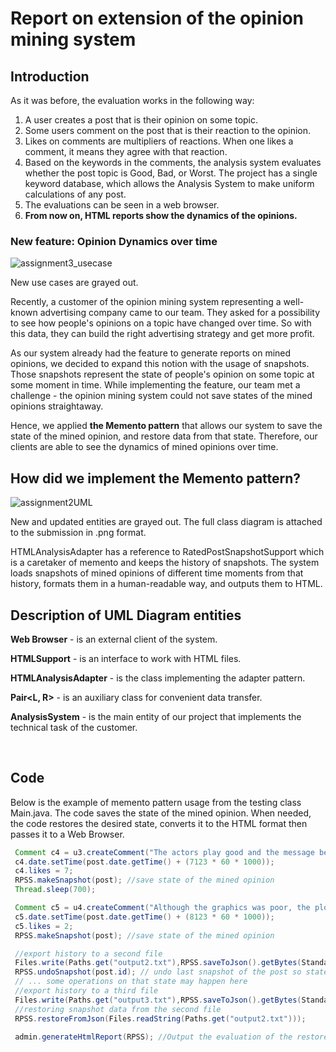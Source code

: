 # Report on extension of the opinion mining system
## Introduction

As it was before, the evaluation works in the following way:

1. A user creates a post that is their opinion on some topic.
2. Some users comment on the post that is their reaction to the opinion.
3. Likes on comments are multipliers of reactions. When one likes a comment, it means they agree with that reaction.
4. Based on the keywords in the comments, the analysis system evaluates whether the post topic is Good, Bad, or Worst. The project has a single keyword database, which allows the Analysis System to make uniform calculations of any post.
5. The evaluations can be seen in a web browser.
6. **From now on, HTML reports show the dynamics of the opinions.**

### New feature: Opinion Dynamics over time

![assignment3_usecase](ps://user-images.githubusercontent.com/37394070/140531213-33286c6c-ff3b-486c-adc6-b2973f16f235.png)


New use cases are grayed out.

Recently, a customer of the opinion mining system representing a well-known advertising company came to our team.
They asked for a possibility to see how people's opinions on a topic have changed over time.
So with this data, they can build the right advertising strategy and get more profit.

As our system already had the feature to generate reports on mined opinions, we decided to expand this notion with the usage of snapshots. Those snapshots represent the state of people's opinion on some topic at some moment in time.
While implementing the feature, our team met a challenge - the opinion mining system could not save states of the mined opinions straightaway.

Hence, we applied **the Memento pattern** that allows our system to save the state of the mined opinion, and restore data from that state. Therefore, our clients are able to see the dynamics of mined opinions over time.

## How did we implement the Memento pattern?

![assignment2UML](ps://user-images.githubusercontent.com/37394070/140531284-c97d1c79-52a0-483c-b600-a953770ffdde.png)

New and updated entities are grayed out. The full class diagram is attached to the submission in .png format.

HTMLAnalysisAdapter has a reference to RatedPostSnapshotSupport which is a caretaker of memento and keeps the history of snapshots. The system loads snapshots of mined opinions of different time moments from that history, formats them in a human-readable way, and outputs them to HTML.
## Description of UML Diagram entities

**Web Browser** - is an external client of the system.

**HTMLSupport** - is an interface to work with HTML files.

**HTMLAnalysisAdapter** - is the class implementing the adapter pattern.

**Pair<L, R>** - is an auxiliary class for convenient data transfer.

**AnalysisSystem** - is the main entity of our project that implements the technical task of the customer.  
  
  <br>

## Code

Below is the example of memento pattern usage from the testing class Main.java. The code saves the state of the mined opinion. When needed, the code restores the desired state, converts it to the HTML format then passes it to a Web Browser.
```java
 Comment c4 = u3.createComment("The actors play good and the message behind is valuable", post);
 c4.date.setTime(post.date.getTime() + (7123 * 60 * 1000));
 c4.likes = 7;
 RPSS.makeSnapshot(post); //save state of the mined opinion
 Thread.sleep(700);

 Comment c5 = u4.createComment("Although the graphics was poor, the plot is cool :)", post);
 c5.date.setTime(post.date.getTime() + (8123 * 60 * 1000));
 c5.likes = 2;
 RPSS.makeSnapshot(post); //save state of the mined opinion

 //export history to a second file
 Files.write(Paths.get("output2.txt"),RPSS.saveToJson().getBytes(StandardCharsets.UTF_8));
 RPSS.undoSnapshot(post.id); // undo last snapshot of the post so state changed
 // ... some operations on that state may happen here
 //export history to a third file
 Files.write(Paths.get("output3.txt"),RPSS.saveToJson().getBytes(StandardCharsets.UTF_8));
 //restoring snapshot data from the second file
 RPSS.restoreFromJson(Files.readString(Paths.get("output2.txt")));

 admin.generateHtmlReport(RPSS); //Output the evaluation of the restored state to an HTML file
```

